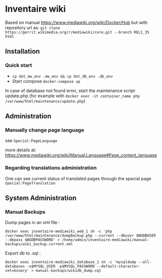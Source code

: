 # Inventaire wiki

Based on manual https://www.mediawiki.org/wiki/Docker/Hub but with repository url as: `git clone https://gerrit.wikimedia.org/r/mediawiki/core.git --branch REL1_35 html`

## Installation
### Quick start
 - `cp dot_mw_env .mw_env && cp dot_db_env .db_env`
 - Start compose `docker-compose up`

In case of database not found error, start the maintenance script update.php (for example with `docker exec -it container_name php /var/www/html/maintenance/update.php`)

## Administration

### Manually change page language

see `Special:PageLanguage`

more details at: https://www.mediawiki.org/wiki/Manual:Language#Page_content_language

### Regarding translations administration

One can see current status of translated pages through the special page `Special:PageTranslation`

## System Administration

### Manual Backups

Dump pages in an xml file :

```
docker exec inventaire-mediawiki_web_1 sh -c 'php /var/www/html/maintenance/dumpBackup.php --current --dbuser $WGDBUSER --dbpass $WGDBPASSWORD' > /home/admin/inventaire-mediawiki/manual-backups/wiki_backup.current.xml
```

Export db to .sql :

```
docker exec inventaire-mediawiki_database_1 sh -c 'mysqldump --all-databases -u$MYSQL_USER -p$MYSQL_PASSWORD --default-character-set=binary' > manual-backups/wikidb_dump.sql
```

